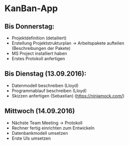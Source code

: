 # KanBan-App

## Bis Donnerstag:

- Projektdefinition (detailiert)
- Erstellung Projektstrukturplan -> Arbeitspakete aufteilen (Beschreibungen der Pakete)
- MS Project installiert haben
- Erstes Protokoll anfertigen

## Bis Dienstag (13.09.2016):

- Datenmodell beschreiben (Lloyd)
- Programmablauf beschreiben (Lloyd)
- Skizzen anfertigen (Sebastian) (https://ninjamock.com/)

## Mittwoch (14.09.2016)

- Nächste Team Meeting -> Protokoll
- Rechner fertig einrichten zum Entwickeln
- Datenbankmodell umsetzen
- Erste UIs umsetzen
